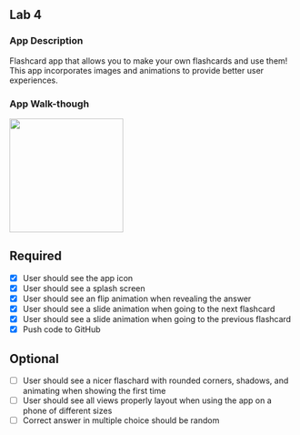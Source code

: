 ## Lab 4

### App Description
Flashcard app that allows you to make your own flashcards and use them! This app incorporates images and animations to provide better user experiences. 

### App Walk-though

<img src="https://user-images.githubusercontent.com/91094256/162471693-23a7cbe8-a9b1-4998-b0db-c7a90e855683.gif" width=200><br>

## Required
- [x] User should see the app icon 
- [x] User should see a splash screen
- [x] User should see an flip animation when revealing the answer
- [x] User should see a slide animation when going to the next flashcard
- [x] User should see a slide animation when going to the previous flashcard
- [x] Push code to GitHub
## Optional
- [ ] User should see a nicer flaschard with rounded corners, shadows, and animating when showing the first time
- [ ] User should see all views properly layout when using the app on a phone of different sizes
- [ ] Correct answer in multiple choice should be random
